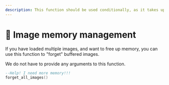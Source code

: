```yaml
---
description: This function should be used conditionally, as it takes up a lot of resources.
---
```


# 📲 Image memory management

If you have loaded multiple images, and want to free up memory, you can use this function to "forget" buffered images.

We do not have to provide any arguments to this function.

```lua
--Help! I need more memory!!!
forget_all_images()
```
